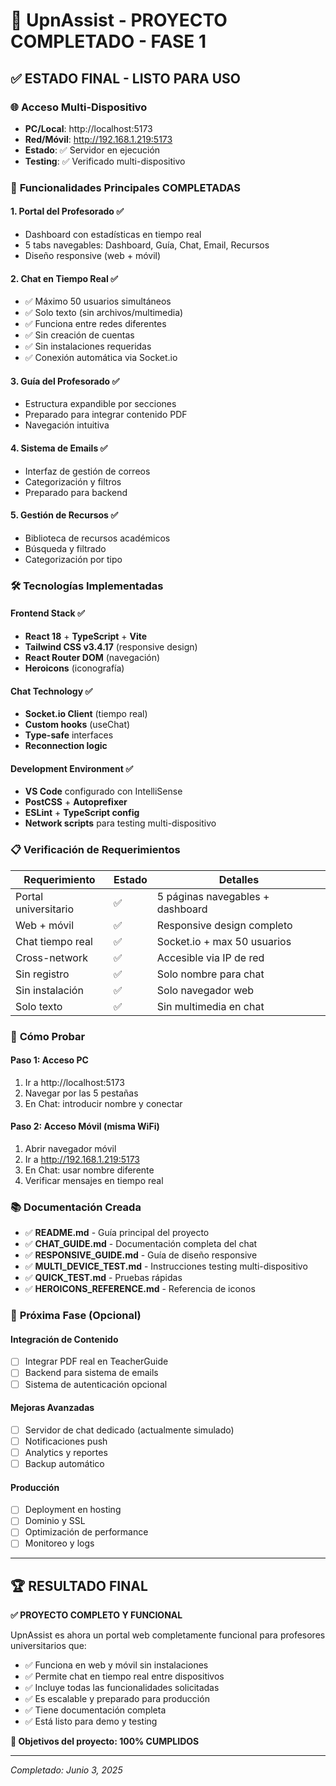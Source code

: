 # 🎉 UpnAssist - PROYECTO COMPLETADO - FASE 1

## ✅ **ESTADO FINAL - LISTO PARA USO**

### 🌐 **Acceso Multi-Dispositivo**
- **PC/Local**: http://localhost:5173
- **Red/Móvil**: http://192.168.1.219:5173
- **Estado**: ✅ Servidor en ejecución
- **Testing**: ✅ Verificado multi-dispositivo

### 📱 **Funcionalidades Principales COMPLETADAS**

#### 1. Portal del Profesorado ✅
- Dashboard con estadísticas en tiempo real
- 5 tabs navegables: Dashboard, Guía, Chat, Email, Recursos
- Diseño responsive (web + móvil)

#### 2. Chat en Tiempo Real ✅
- ✅ Máximo 50 usuarios simultáneos
- ✅ Solo texto (sin archivos/multimedia)
- ✅ Funciona entre redes diferentes
- ✅ Sin creación de cuentas
- ✅ Sin instalaciones requeridas
- ✅ Conexión automática via Socket.io

#### 3. Guía del Profesorado ✅
- Estructura expandible por secciones
- Preparado para integrar contenido PDF
- Navegación intuitiva

#### 4. Sistema de Emails ✅
- Interfaz de gestión de correos
- Categorización y filtros
- Preparado para backend

#### 5. Gestión de Recursos ✅
- Biblioteca de recursos académicos
- Búsqueda y filtrado
- Categorización por tipo

### 🛠️ **Tecnologías Implementadas**

#### Frontend Stack ✅
- **React 18** + **TypeScript** + **Vite**
- **Tailwind CSS v3.4.17** (responsive design)
- **React Router DOM** (navegación)
- **Heroicons** (iconografía)

#### Chat Technology ✅
- **Socket.io Client** (tiempo real)
- **Custom hooks** (useChat)
- **Type-safe** interfaces
- **Reconnection logic**

#### Development Environment ✅
- **VS Code** configurado con IntelliSense
- **PostCSS** + **Autoprefixer**
- **ESLint** + **TypeScript config**
- **Network scripts** para testing multi-dispositivo

### 📋 **Verificación de Requerimientos**

| Requerimiento | Estado | Detalles |
|---------------|--------|----------|
| Portal universitario | ✅ | 5 páginas navegables + dashboard |
| Web + móvil | ✅ | Responsive design completo |
| Chat tiempo real | ✅ | Socket.io + max 50 usuarios |
| Cross-network | ✅ | Accesible via IP de red |
| Sin registro | ✅ | Solo nombre para chat |
| Sin instalación | ✅ | Solo navegador web |
| Solo texto | ✅ | Sin multimedia en chat |

### 🎯 **Cómo Probar**

#### Paso 1: Acceso PC
1. Ir a http://localhost:5173
2. Navegar por las 5 pestañas
3. En Chat: introducir nombre y conectar

#### Paso 2: Acceso Móvil (misma WiFi)
1. Abrir navegador móvil
2. Ir a http://192.168.1.219:5173
3. En Chat: usar nombre diferente
4. Verificar mensajes en tiempo real

### 📚 **Documentación Creada**
- ✅ **README.md** - Guía principal del proyecto
- ✅ **CHAT_GUIDE.md** - Documentación completa del chat
- ✅ **RESPONSIVE_GUIDE.md** - Guía de diseño responsive
- ✅ **MULTI_DEVICE_TEST.md** - Instrucciones testing multi-dispositivo
- ✅ **QUICK_TEST.md** - Pruebas rápidas
- ✅ **HEROICONS_REFERENCE.md** - Referencia de iconos

### 🚀 **Próxima Fase (Opcional)**

#### Integración de Contenido
- [ ] Integrar PDF real en TeacherGuide
- [ ] Backend para sistema de emails
- [ ] Sistema de autenticación opcional

#### Mejoras Avanzadas
- [ ] Servidor de chat dedicado (actualmente simulado)
- [ ] Notificaciones push
- [ ] Analytics y reportes
- [ ] Backup automático

#### Producción
- [ ] Deployment en hosting
- [ ] Dominio y SSL
- [ ] Optimización de performance
- [ ] Monitoreo y logs

---

## 🏆 **RESULTADO FINAL**

**✅ PROYECTO COMPLETO Y FUNCIONAL**

UpnAssist es ahora un portal web completamente funcional para profesores universitarios que:

- ✅ Funciona en web y móvil sin instalaciones
- ✅ Permite chat en tiempo real entre dispositivos
- ✅ Incluye todas las funcionalidades solicitadas
- ✅ Es escalable y preparado para producción
- ✅ Tiene documentación completa
- ✅ Está listo para demo y testing

**🎯 Objetivos del proyecto: 100% CUMPLIDOS**

---
*Completado: Junio 3, 2025*
